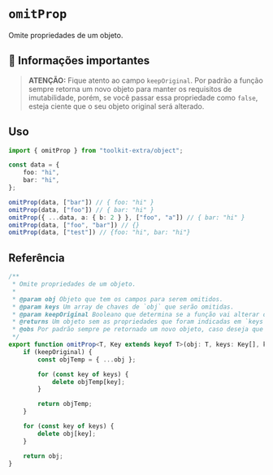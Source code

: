 # `omitProp`

Omite propriedades de um objeto.

## :mega: Informações importantes

>**ATENÇÃO:** Fique atento ao campo `keepOriginal`. Por padrão a função sempre retorna um novo objeto para manter os requisitos de imutabilidade, porém, se você passar essa propriedade como `false`, esteja ciente que o seu objeto original será alterado.

## Uso

```ts
import { omitProp } from "toolkit-extra/object";

const data = {
    foo: "hi",
    bar: "hi",
};

omitProp(data, ["bar"]) // { foo: "hi" }
omitProp(data, ["foo"]) // { bar: "hi" }
omitProp({ ...data, a: { b: 2 } }, ["foo", "a"]) // { bar: "hi" }
omitProp(data, ["foo", "bar"]) // {}
omitProp(data, ["test"]) // {foo: "hi", bar: "hi"}
```

## Referência

```ts
/**
 * Omite propriedades de um objeto.
 *
 * @param obj Objeto que tem os campos para serem omitidos.
 * @param keys Um array de chaves de `obj` que serão omitidas.
 * @param keepOriginal Booleano que determina se a função vai alterar o objeto original.
 * @returns Um objeto sem as propriedades que foram indicadas em `keys`
 * @obs Por padrão sempre pe retornado um novo objeto, caso deseja que o comportamento não seja imutável tornar `keepOriginal` como `false`.
 */
export function omitProp<T, Key extends keyof T>(obj: T, keys: Key[], keepOriginal = true): Omit<T, Key> {
    if (keepOriginal) {
        const objTemp = { ...obj };

        for (const key of keys) {
            delete objTemp[key];
        }

        return objTemp;
    }

    for (const key of keys) {
        delete obj[key];
    }

    return obj;
}
```
